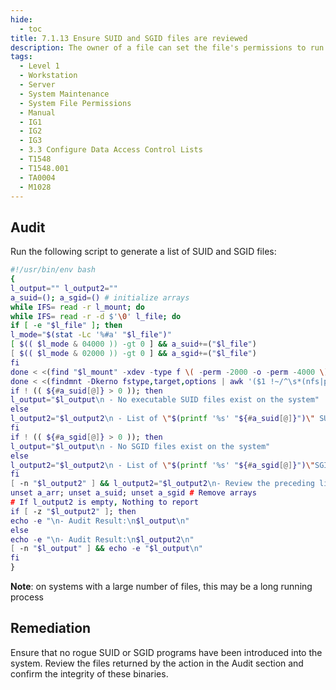 ```yaml
---
hide:
  - toc
title: 7.1.13 Ensure SUID and SGID files are reviewed
description: The owner of a file can set the file's permissions to run with the owner's or group's permissions, even if the user running the program is not the owner or a member of the group. The most common reason for a SUID or SGID program is to enable users to perform functions (such as changing their password) that require root privileges.
tags:
  - Level 1
  - Workstation
  - Server
  - System Maintenance
  - System File Permissions
  - Manual
  - IG1
  - IG2
  - IG3
  - 3.3 Configure Data Access Control Lists
  - T1548
  - T1548.001
  - TA0004
  - M1028
---
```


## Audit
Run the following script to generate a list of SUID and SGID files:
```bash lineums=1
#!/usr/bin/env bash
{
l_output="" l_output2=""
a_suid=(); a_sgid=() # initialize arrays
while IFS= read -r l_mount; do
while IFS= read -r -d $'\0' l_file; do
if [ -e "$l_file" ]; then
l_mode="$(stat -Lc '%#a' "$l_file")"
[ $(( $l_mode & 04000 )) -gt 0 ] && a_suid+=("$l_file")
[ $(( $l_mode & 02000 )) -gt 0 ] && a_sgid+=("$l_file")
fi
done < <(find "$l_mount" -xdev -type f \( -perm -2000 -o -perm -4000 \) -print0 2>/dev/null)
done < <(findmnt -Dkerno fstype,target,options | awk '($1 !~/^\s*(nfs|proc|smb|vfat|iso9660|efivarfs|selinuxfs)/ && $2 !~/^\/run\/user\// && $3 !~/noexec/ && $3 !~/nosuid/) {print $2}')
if ! (( ${#a_suid[@]} > 0 )); then
l_output="$l_output\n - No executable SUID files exist on the system"
else
l_output2="$l_output2\n - List of \"$(printf '%s' "${#a_suid[@]}")\" SUID executable files:\n$(printf '%s\n' "${a_suid[@]}")\n - end of list -\n"
fi
if ! (( ${#a_sgid[@]} > 0 )); then
l_output="$l_output\n - No SGID files exist on the system"
else
l_output2="$l_output2\n - List of \"$(printf '%s' "${#a_sgid[@]}")\"SGID executable files:\n$(printf '%s\n' "${a_sgid[@]}")\n - end of list -\n"
fi
[ -n "$l_output2" ] && l_output2="$l_output2\n- Review the preceding list(s) of SUID and/or SGID files to\n- ensure that no rogue programs have been introduced onto the system.\n"
unset a_arr; unset a_suid; unset a_sgid # Remove arrays
# If l_output2 is empty, Nothing to report
if [ -z "$l_output2" ]; then
echo -e "\n- Audit Result:\n$l_output\n"
else
echo -e "\n- Audit Result:\n$l_output2\n"
[ -n "$l_output" ] && echo -e "$l_output\n"
fi
}
```

**Note**: on systems with a large number of files, this may be a long running process

## Remediation
Ensure that no rogue SUID or SGID programs have been introduced into the system.
Review the files returned by the action in the Audit section and confirm the integrity of these binaries.
